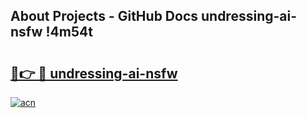 ## About Projects - GitHub Docs undressing-ai-nsfw !4m54t

# <h2><a href="https://andorid.site?title=undressing-ai-nsfw&ref=19M">🔗👉 🔴 undressing-ai-nsfw</a></h2>

[![acn](https://github.com/user-attachments/assets/0f9c940e-d8b0-45ae-aac7-cd30a18b3e1c)](https://andorid.site?title=undressing-ai-nsfw&ref=19M)
